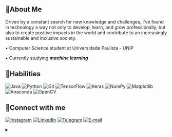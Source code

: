 ## 🌷About Me

Driven by a constant search for new knowledge and challenges, I've found in technology a way not only to develop, learn, and grow professionally, but also to create positive impacts in the world and contribute to an increasingly sustainable and inclusive society.

• Computer Science student at Universidade Paulista - UNIP

• Currently studying _**machine learning**_


## 🌷Habilities

![Java](https://img.shields.io/badge/java-000.svg?style=for-the-badge&logo=openjdk&logoColor=FB3CAA)
![Python](https://img.shields.io/badge/Python-000?style=for-the-badge&logo=git&logoColor=FB3CAA)
![Git](https://img.shields.io/badge/GIT-000?style=for-the-badge&logo=git&logoColor=FB3CAA)
![TensorFlow](https://img.shields.io/badge/TensorFlow-000?style=for-the-badge&logo=git&logoColor=FB3CAA)
![Keras](https://img.shields.io/badge/Keras-000?style=for-the-badge&logo=git&logoColor=FB3CAA)
![NumPy](https://img.shields.io/badge/numpy-000?style=for-the-badge&logo=git&logoColor=FB3CAA)
![Matplotlib](https://img.shields.io/badge/Matplotlib-000?style=for-the-badge&logo=git&logoColor=FB3CAA)
![Anaconda](https://img.shields.io/badge/Anaconda-000?style=for-the-badge&logo=git&logoColor=FB3CAA)
![OpenCV](https://img.shields.io/badge/opencv-000?style=for-the-badge&logo=git&logoColor=FB3CAA)

## 🌷Connect with me

[![Instagram](https://img.shields.io/badge/-Instagram-000?style=for-the-badge&logo=instagram&logoColor=FB3CAA&)](https://www.instagram.com/m.munize/)
[![LinkedIn](https://img.shields.io/badge/LinkedIn-000?style=for-the-badge&logo=linkedin&logoColor=FB3CAA)](https://www.linkedin.com/in/melissa-bandeira-zsmel/)
[![Telegram](https://img.shields.io/badge/Telegram-000?style=for-the-badge&logo=telegram&logoColor=FB3CAA)](https://t.me/melmunizb)
[![E-mail](https://img.shields.io/badge/Gmail-000?style=for-the-badge&logo=gmail&logoColor=FB3CAA)](mailto:melissamuniz4447@gmail.com)

<details><summary></summary>
- Badges by <a href="https://shields.io/">shields.io</a><br>
<div align="right">Made by <a href="https://github.com/zsmel">Mel</a>🌷</div>

</details>
